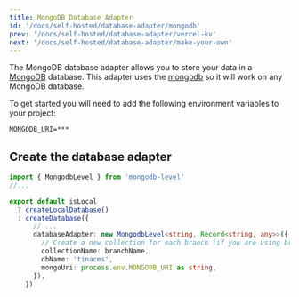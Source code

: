 ```yaml
---
title: MongoDB Database Adapter
id: '/docs/self-hosted/database-adapter/mongodb'
prev: '/docs/self-hosted/database-adapter/vercel-kv'
next: '/docs/self-hosted/database-adapter/make-your-own'
---
```


The MongoDB database adapter allows you to store your data in a [MongoDB](https://www.mongodb.com/) database. This adapter uses the [mongodb](https://www.npmjs.com/package/mongodb) so it will work on any MongoDB database.

To get started you will need to add the following environment variables to your project:

```env
MONGODB_URI=***
```

## Create the database adapter

```ts
import { MongodbLevel } from 'mongodb-level'
//...

export default isLocal
  ? createLocalDatabase()
  : createDatabase({
      // ...
      databaseAdapter: new MongodbLevel<string, Record<string, any>>({
        // Create a new collection for each branch (if you are using branches). If you are not using branches you can pass a static collection nam. ie: "tinacms"
        collectionName: branchName,
        dbName: 'tinacms',
        mongoUri: process.env.MONGODB_URI as string,
      }),
    })
```

```

```
